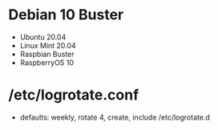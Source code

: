 # Debian 10 Buster
 - Ubuntu 20.04
 - Linux Mint 20.04
 - Raspbian Buster
 - RaspberryOS 10
  
# /etc/logrotate.conf
 - defaults: weekly, rotate 4, create, include /etc/logrotate.d


